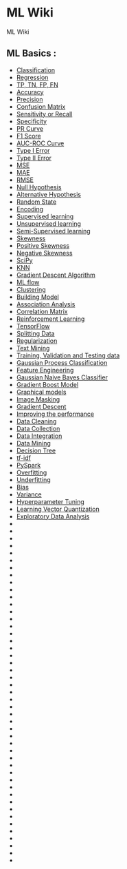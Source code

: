 # ML Wiki

ML Wiki

## ML Basics :

  * [Classification](classification.md)
  * [Regression](regression.md)
  * [TP, TN, FP, FN](possible_outcomes_clf.md)
  * [Accuracy](accuracy.md)
  * [Precision](precision.md)
  * [Confusion Matrix ](confusion_matrix.md)
  * [Sensitivity or Recall](sensitivity.md)
  * [Specificity](specificity.md)
  * [PR Curve](pr_curve.md)
  * [F1 Score](f1_score.md)
  * [AUC-ROC Curve](auc_roc.md)
  * [Type I Error](type1_error.md)
  * [Type II Error](type2_error.md)  
  * [MSE](mse.md)
  * [MAE](mae.md)
  * [RMSE](rmse.md)
  * [Null Hypothesis](null_hypothesis.md)
  * [Alternative Hypothesis](alternative_hypothesis.md)
  * [Random State](random_state.md)
  * [Encoding](encoding.md)
  * [Supervised learning](supervised_learning.md)
  * [Unsupervised learning](unsupervised_learning.md)
  * [Semi-Supervised learning](semi_supervised_learning.md)
  * [Skewness](skewness.md)
  * [Positive Skewness](positive_skewness.md)
  * [Negative Skewness](negative_skewness.md)
  * [SciPy](scipy.md)
  * [KNN](knn.md)
  * [Gradient Descent Algorithm](gradient_descent_algorithm.md)
  * [ML flow](ml_flow.md)
  * [Clustering](clustering.md)
  * [Building Model](building_model.md)
  * [Association Analysis](association_analysis.md)
  * [Correlation Matrix](correlation_matrix.md)
  * [Reinforcement Learning](reinforcement_learning.md)
  * [TensorFlow](tensorflow.md)
  * [Splitting Data](splitting_data.md)
  * [Regularization](regularization.md)
  * [Text Mining](text_mining.md)
  * [Training, Validation and Testing data](train_test_data.md)
  * [Gaussian Process Classification](gaussian_process_classifier.md)
  * [Feature Engineering](feature_engineering.md)
  * [Gaussian Naive Bayes Classifier](gaussian_naive_bayes_classifier.md)
  * [Gradient Boost Model](gradient_boost_model.md)
  * [Graphical models](gradient_models.md)
  * [Image Masking](image_masking.md)
  * [Gradient Descent](gradient_descent.md)
  * [Improving the performance](improving_the_performance.md)
  * [Data Cleaning](data_cleaning.md)
  * [Data Collection](data_collection.md)
  * [Data Integration](data_integration.md)
  * [Data Mining](data_mining.md)
  * [Decision Tree](decision_tree.md)
  * [tf-idf](tf-idf.md)
  * [PySpark](pyspark.md)
  * [Overfitting](overfitting.md)
  * [Underfitting](underfitting.md)
  * [Bias](bias.md)
  * [Variance](variance.md)
  * [Hyperparameter Tuning](tuning.md)
  * [Learning Vector Quantization](learning_vector_quantization.md)
  * [Exploratory Data Analysis
](exploratory_data_analysis.md)
  * []()
  * []()
  * []()
  * []()
  * []()
  * []()
  * []()
  * []()
  * []()
  * []()
  * []()
  * []()
  * []()
  * []()
  * []()
  * []()
  * []()
  * []()
  * []()
  * []()
  * []()
  * []()
  * []()
  * []()
  * []()
  * []()
  * []()
  * []()
  * []()
  * []()
  * []()
  * []()
  * []()
  * []()
  * []()
  * []()
  * []()
  * []()
  * []()
  * []()
  * []()
  * []()
  * []()
  * []()
  * []()
  * []()
  * []()
